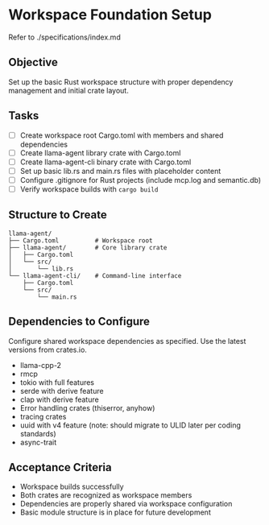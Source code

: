 # Workspace Foundation Setup

Refer to ./specifications/index.md

## Objective
Set up the basic Rust workspace structure with proper dependency management and initial crate layout.

## Tasks
- [ ] Create workspace root Cargo.toml with members and shared dependencies
- [ ] Create llama-agent library crate with Cargo.toml  
- [ ] Create llama-agent-cli binary crate with Cargo.toml
- [ ] Set up basic lib.rs and main.rs files with placeholder content
- [ ] Configure .gitignore for Rust projects (include mcp.log and semantic.db)
- [ ] Verify workspace builds with `cargo build`

## Structure to Create
```
llama-agent/
├── Cargo.toml          # Workspace root
├── llama-agent/        # Core library crate
│   ├── Cargo.toml
│   └── src/
│       └── lib.rs
└── llama-agent-cli/    # Command-line interface
    ├── Cargo.toml
    └── src/
        └── main.rs
```

## Dependencies to Configure
Configure shared workspace dependencies as specified. Use the latest versions from crates.io.

- llama-cpp-2
- rmcp
- tokio with full features
- serde with derive feature
- clap with derive feature
- Error handling crates (thiserror, anyhow)
- tracing crates
- uuid with v4 feature (note: should migrate to ULID later per coding standards)
- async-trait

## Acceptance Criteria
- Workspace builds successfully
- Both crates are recognized as workspace members
- Dependencies are properly shared via workspace configuration
- Basic module structure is in place for future development